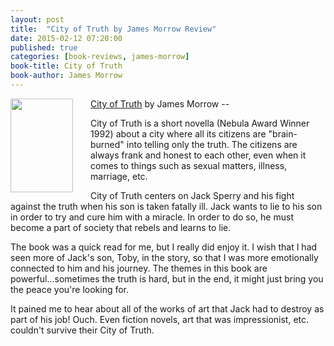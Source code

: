 ```yaml
---
layout: post
title:  "City of Truth by James Morrow Review"
date: 2015-02-12 07:20:00
published: true
categories: [book-reviews, james-morrow]
book-title: City of Truth
book-author: James Morrow
---
```


<img src="http://ecx.images-amazon.com/images/I/813uRkQjdwL._SL1500_.jpg" align="left" style="width:100%; height:100%; max-width:100px; max-height:150px; padding-right:25px;" />
<a href="http://amzn.com/B00E9501D8" target="_blank">City of Truth</a> by James Morrow -- <i class="fa fa-star"></i><i class="fa fa-star"></i><i class="fa fa-star"></i><i class="fa fa-star"></i><i class="fa fa-star-o"></i>

City of Truth is a short novella (Nebula Award Winner 1992) about a city where all its citizens are "brain-burned" into telling only the truth. The citizens are always frank and honest to each other, even when it comes to things such as sexual matters, illness, marriage, etc.
<!--more-->

City of Truth centers on Jack Sperry and his fight against the truth when his son is taken fatally ill. Jack wants to lie to his son in order to try and cure him with a miracle. In order to do so, he must become a part of society that rebels and learns to lie.

The book was a quick read for me, but I really did enjoy it. I wish that I had seen more of Jack's son, Toby, in the story, so that I was more emotionally connected to him and his journey. The themes in this book are powerful...sometimes the truth is hard, but in the end, it might just bring you the peace you're looking for. 

It pained me to hear about all of the works of art that Jack had to destroy as part of his job! Ouch. Even fiction novels, art that was impressionist, etc. couldn't survive their City of Truth.
